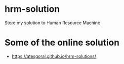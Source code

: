 # hrm-solution
Store my solution to Human Resource Machine



# Some of the online solution
- https://atesgoral.github.io/hrm-solutions/